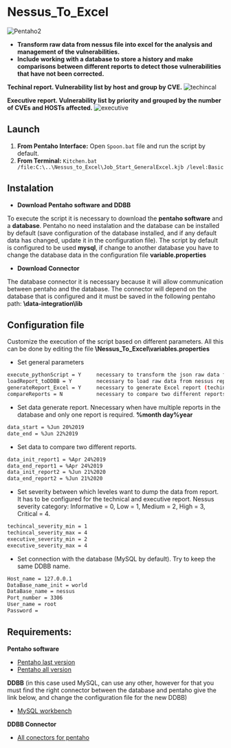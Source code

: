 # Nessus_To_Excel

![Pentaho2](https://user-images.githubusercontent.com/51793648/114426147-0c72bb00-9bba-11eb-8f21-7f20166c9c3b.png)

- **Transform raw data from nessus file into excel for the analysis and management of the vulnerabilities.**
- **Include working with a database to store a history and make comparisons between different reports to detect those vulnerabilities that have not been corrected.**

**Techinal report. Vulnerability list by host and group by CVE.**
![techincal](https://user-images.githubusercontent.com/51793648/116120253-a446cd80-a6bf-11eb-9fd4-16c93c72efae.png)

**Executive report. Vulnerability list by priority and grouped by the number of CVEs and HOSTs affected.**
![executive](https://user-images.githubusercontent.com/51793648/116120266-a6a92780-a6bf-11eb-841d-f0209bddc5bd.png)


**Launch**
------------------------
1. **From Pentaho Interface:** Open `Spoon.bat` file and run the script by default.
2. **From Terminal:** `Kitchen.bat /file:C:\..\Nessus_to_Excel\Job_Start_GeneralExcel.kjb /level:Basic`

**Instalation**
------------------------
- **Download Pentaho software and DDBB**

To execute the script it is necessary to download the **pentaho software** and a **database**. Pentaho no need instalation and the database can be installed by default (save configuration of the database installed, and if any default data has changed, update it in the configuration file). The script by default is configured to be used **mysql**, if change to another database you have to change the database data in the configuration file **variable.properties** 

- **Download Connector**

The database connector it is necessary because it will allow communication between pentaho and the database. The connector will depend on the database that is configured and it must be saved in the following pentaho path: **\data-integration\lib**

**Configuration file**
------------------------
Customize the execution of the script based on different parameters. 
All this can be done by editing the file **\Nessus_To_Excel\variables.properties**
- Set general parameters

```bash
execute_pythonScript = Y     necessary to transform the json raw data from nessus report.
loadReport_toDDBB = Y        necessary to load raw data from nessus report to DDBB.
generateReport_Excel = Y     necessary to generate Excel report (techincal & executive).
compareReports = N           necessary to compare two different reports and get the vulnerabilities that are reaparing (also need down below to fill the dates between).
```

- Set data generate report. Nnecessary when have multiple reports in the database and only one report is required. **%month day%year**
```bash
data_start = %Jun 20%2019
date_end = %Jun 22%2019
```

- Set data to compare two different reports.
```bash
data_init_report1 = %Apr 24%2019
data_end_report1 = %Apr 24%2019
data_init_report2 = %Jun 21%2020
data_end_report2 = %Jun 21%2020
```

- Set severity between which leveles want to dump the data from report. It has to be configured for the technical and executive report. Nessus severity category: Informative = 0, Low = 1, Medium = 2, High = 3, Critical = 4.
```bash
techincal_severity_min = 1
techincal_severity_max = 4
executive_severity_min = 2
executive_severity_max = 4
```

- Set connection with the database (MySQL by default). Try to keep the same DDBB name.
```bash
Host_name = 127.0.0.1
DataBase_name_init = world
DataBase_name = nessus
Port_number = 3306
User_name = root
Password = 
```

**Requirements:**
------------------------
**Pentaho software**
- [Pentaho last version](<https://events.pentaho.com/CE-Download_Data-Integration-ALL-OS.html>)
- [Pentaho all version](https://sourceforge.net/projects/pentaho/files/)

**DDBB** (in this case used MySQL, can use any other, however for that you must find the right connector between the database and pentaho give the link below, and change the configuration file for the new DDBB)
- [MySQL workbench](https://www.mysql.com/products/workbench/)

**DDBB Connector**
- [All conectors for pentaho ](https://help.pentaho.com/Documentation/6.1/0D0/160/010)
